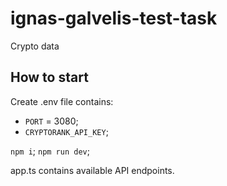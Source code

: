 # ignas-galvelis-test-task

Crypto data

## How to start

Create .env file contains:

- `PORT` = 3080;
- `CRYPTORANK_API_KEY`;

`npm i`;
`npm run dev`;

app.ts contains available API endpoints.
